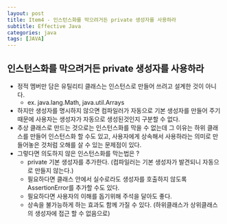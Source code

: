 ```yaml
---
layout: post
title: Item4 - 인스턴스화를 막으려거든 private 생성자를 사용하라
subtitle: Effective Java
categories: java
tags: [JAVA]
---
```

## 인스턴스화를 막으려거든 private 생성자를 사용하라

- 정적 멤버만 담은 유틸리티 클래스는 인스턴스로 만들어 쓰려고 설계한 것이 아니다. 
  - ex. java.lang.Math, java.util.Arrays
- 하지만 생성자를 명시하지 않으면 컴파일러가 자동으로 기본 생성자를 만들어 주기 때문에 사용자는 생성자가 자동으로 생성된것인지 
  구분할 수 없다. 
- 추상 클래스로 만드는 것으로는 인스턴스화를 막을 수 없는데 그 이유는 하위 클래스를 만들어 인스턴스화 할 수도 있고, 사용자에게 상속해서 
  사용하라는 의미로 만들어놓은 것처럼 오해를 살 수 있는 문제점이 있다. 
- 그렇다면 의도하지 않은 인스턴스화를 막는법은 ? 
  - private 기본 생성자를 추가한다. (컴파일러는 기본 생성자가 발견되니 자동으로 만들지 않는다.)
  - 필요하다면 클래스 안에서 실수로라도 생성자를 호출하지 않도록 AssertionError를 추가할 수도 있다. 
  - 필요하다면 사용자의 이해를 돕기위해 주석을 달아도 좋다. 
  - 상속을 불가능하게 하는 효과도 함께 가질 수 있다. (하위클래스가 상위클래스의 생성자에 접근 할 수 없음으로)
